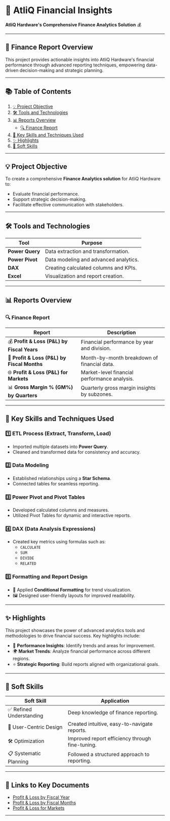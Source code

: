 # 🌟 AtliQ Financial Insights
**AtliQ Hardware's Comprehensive Finance Analytics Solution** 💰

---

## 🚀 **Finance Report Overview**
This project provides actionable insights into AtliQ Hardware's financial performance through advanced reporting techniques, empowering data-driven decision-making and strategic planning.

---

## 📚 **Table of Contents**  
1. [💡 Project Objective](#-project-objective)  
2. [🛠️ Tools and Technologies](#-tools-and-technologies)  
3. [📊 Reports Overview](#-reports-overview)  
   - [🔍 Finance Report](#-finance-report)  
4. [🔑 Key Skills and Techniques Used](#-key-skills-and-techniques-used)  
5. [✨ Highlights](#-highlights)  
6. [🤝 Soft Skills](#-soft-skills)  

---

## 💡 **Project Objective**

To create a comprehensive **Finance Analytics solution** for AtliQ Hardware to:
- Evaluate financial performance.
- Support strategic decision-making.
- Facilitate effective communication with stakeholders.

---

## 🛠️ **Tools and Technologies**

| Tool               | Purpose                                 |
|--------------------|-----------------------------------------|
| **Power Query**    | Data extraction and transformation.    |
| **Power Pivot**    | Data modeling and advanced analytics.  |
| **DAX**            | Creating calculated columns and KPIs.  |
| **Excel**          | Visualization and report creation.     |

---

## 📊 **Reports Overview**

### 🔍 **Finance Report**
| Report                         | Description                                  |
|--------------------------------|----------------------------------------------|
| 💰 **Profit & Loss (P&L) by Fiscal Years** | Financial performance by year and division. |
| 📆 **Profit & Loss (P&L) by Fiscal Months** | Month-by-month breakdown of financial data. |
| 🌐 **Profit & Loss (P&L) for Markets**    | Market-level financial performance analysis.|
| 📊 **Gross Margin % (GM%) by Quarters**  | Quarterly gross margin insights by subzones.|

---

## 🔑 **Key Skills and Techniques Used**

### 1️⃣ **ETL Process (Extract, Transform, Load)**
- Imported multiple datasets into **Power Query**.
- Cleaned and transformed data for consistency and accuracy.

### 2️⃣ **Data Modeling**
- Established relationships using a **Star Schema**.
- Connected tables for seamless reporting.

### 3️⃣ **Power Pivot and Pivot Tables**
- Developed calculated columns and measures.
- Utilized Pivot Tables for dynamic and interactive reports.

### 4️⃣ **DAX (Data Analysis Expressions)**
- Created key metrics using formulas such as:
  - `CALCULATE`
  - `SUM`
  - `DIVIDE`
  - `RELATED`

### 5️⃣ **Formatting and Report Design**
- 🎨 Applied **Conditional Formatting** for trend visualization.
- 🖼️ Designed user-friendly layouts for improved readability.

---

## ✨ **Highlights**

This project showcases the power of advanced analytics tools and methodologies to drive financial success. Key highlights include:

- 🚀 **Performance Insights**: Identify trends and areas for improvement.  
- 🌍 **Market Trends**: Analyze financial performance across different regions.  
- ⭐ **Strategic Reporting**: Build reports aligned with organizational goals.

---

## 🤝 **Soft Skills**

| Soft Skill                      | Application                                  |
|---------------------------------|----------------------------------------------|
| ✅ Refined Understanding         | Deep knowledge of finance reporting.         |
| 🎨 User-Centric Design          | Created intuitive, easy-to-navigate reports.|
| 🛠️ Optimization                 | Improved report efficiency through fine-tuning. |
| 📋 Systematic Planning          | Followed a structured approach to reporting.|

---

## 📎 **Links to Key Documents**
- [Profit & Loss by Fiscal Year](https://github.com/its-ekanshi/Excel-Finance-Analytics/blob/main/P%20%26%20L%20By%20Fiscal%20Years.pdf)  
- [Profit & Loss by Fiscal Months](https://github.com/its-ekanshi/Excel-Finance-Analytics/blob/main/P%20%26%20L%20By%20Fiscal%20Months.pdf)  
- [Profit & Loss for Markets](https://github.com/its-ekanshi/Excel-Finance-Analytics/blob/main/P%20%26%20L%20for%20Markets.pdf)

---


